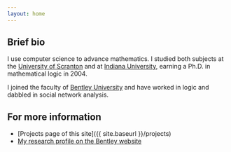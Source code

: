 ```yaml
---
layout: home
---
```


## Brief bio

I use computer science to advance mathematics.  I studied both
subjects at the [University of Scranton](www.scranton.edu) and
at [Indiana University](www.iub.edu), earning a Ph.D. in
mathematical logic in 2004.

I joined the faculty of [Bentley University](www.bentley.edu)
and have worked in logic and dabbled in social network analysis.

## For more information

 * [Projects page of this site]({{ site.baseurl }}/projects)
 * [My research profile on the Bentley website](https://faculty.bentley.edu/details.asp?uname=ncarter)


